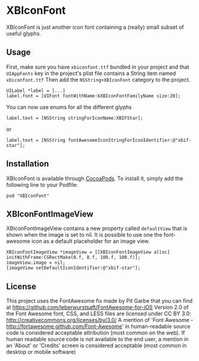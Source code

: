 XBIconFont
===================

XBIconFont is just another icon font containing a (really) small subset of useful glyphs.

## Usage

First, make sure you have `xbiconfont.ttf` bundled in your project and that `UIAppFonts` key in the project's plist file contains a String item named `xbiconfont.ttf` 
Then add the `NSString+XBIconFont` category to the project.

	UILabel *label = [...]
	label.font = [UIFont fontWithName:kXBIconFontFamilyName size:20];
	
You can now use enums for all the different glyphs
	
	label.text = [NSString stringForIconName:XBIFStar];

or
	
	label.text = [NSString fontAwesomeIconStringForIconIdentifier:@"xbif-star"];

## Installation

XBIconFont is available through [CocoaPods](http://cocoapods.org). To install
it, simply add the following line to your Podfile:

    pod "XBIconFont"

## XBIconFontImageView

XBIconFontImageView contains a new property called `defaultView` that is shown when the image is set to nil.
It is possible to use one the font-awesome icon as a default placeholder for an image view.

	XBIconFontImageView *imageView = [[XBIconFontImageView alloc] initWithFrame:CGRectMake(0.f, 0.f, 100.f, 100.f)];
    imageView.image = nil;
    [imageView setDefaultIconIdentifier:@"xbif-star"];

## License

This project uses the FontAwesome fix made by Pit Garbe that you can find at https://github.com/leberwurstsaft/FontAwesome-for-iOS Version 2.0 of the Font Awesome font, CSS, and LESS files are licensed under CC BY 3.0: http://creativecommons.org/licenses/by/3.0/ A mention of 'Font Awesome - http://fortawesome.github.com/Font-Awesome' in human-readable source code is considered acceptable attribution (most common on the web). If human readable source code is not available to the end user, a mention in an 'About' or 'Credits' screen is considered acceptable (most common in desktop or mobile software)
